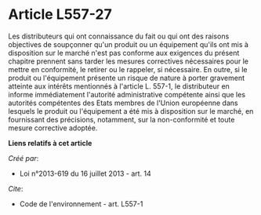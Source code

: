 # Article L557-27

Les distributeurs qui ont connaissance du fait ou qui ont des raisons objectives de soupçonner qu'un produit ou un équipement
qu'ils ont mis à disposition sur le marché n'est pas conforme aux exigences du présent chapitre prennent sans tarder les
mesures correctives nécessaires pour le mettre en conformité, le retirer ou le rappeler, si nécessaire. En outre, si le
produit ou l'équipement présente un risque de nature à porter gravement atteinte aux intérêts mentionnés à l'article L.
557-1, le distributeur en informe immédiatement l'autorité administrative compétente ainsi que les autorités compétentes des
Etats membres de l'Union européenne dans lesquels le produit ou l'équipement a été mis à disposition sur le marché, en
fournissant des précisions, notamment, sur la non-conformité et toute mesure corrective adoptée.

**Liens relatifs à cet article**

_Créé par_:

  - Loi n°2013-619 du 16 juillet 2013 - art. 14

_Cite_:

  - Code de l'environnement - art. L557-1
